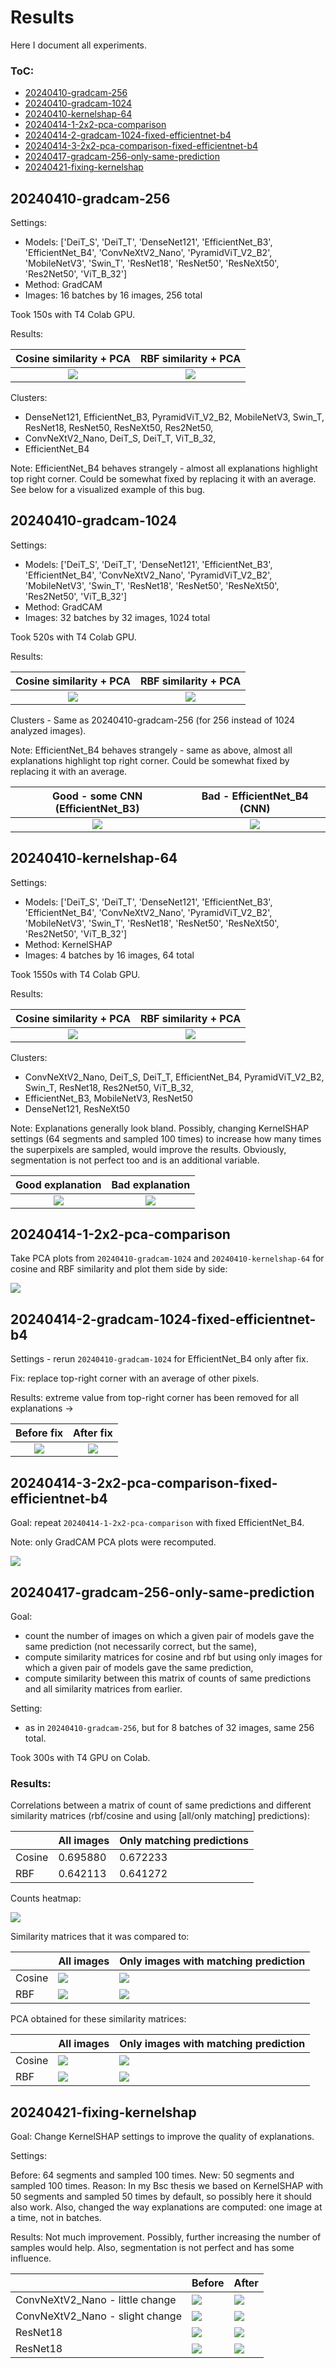 # Results

Here I document all experiments.

### ToC:

- [20240410-gradcam-256](#20240410-gradcam-256)
- [20240410-gradcam-1024](#20240410-gradcam-1024)
- [20240410-kernelshap-64](#20240410-kernelshap-64)
- [20240414-1-2x2-pca-comparison](#20240414-1-2x2-pca-comparison)
- [20240414-2-gradcam-1024-fixed-efficientnet-b4](#20240414-2-gradcam-1024-fixed-efficientnet-b4)
- [20240414-3-2x2-pca-comparison-fixed-efficientnet-b4](#20240414-3-2x2-pca-comparison-fixed-efficientnet-b4)
- [20240417-gradcam-256-only-same-prediction](#20240417-gradcam-256-only-same-prediction)
- [20240421-fixing-kernelshap](#20240421-fixing-kernelshap)

## 20240410-gradcam-256

Settings:
- Models: ['DeiT_S', 'DeiT_T', 'DenseNet121', 'EfficientNet_B3', 'EfficientNet_B4', 'ConvNeXtV2_Nano', 'PyramidViT_V2_B2', 'MobileNetV3', 'Swin_T', 'ResNet18', 'ResNet50', 'ResNeXt50', 'Res2Net50', 'ViT_B_32']
- Method: GradCAM
- Images: 16 batches by 16 images, 256 total

Took 150s with T4 Colab GPU.

Results:

Cosine similarity + PCA | RBF similarity + PCA
:-------------------------:|:-------------------------:
![](20240410-gradcam-256/pca_cosine.png)  |  ![](20240410-gradcam-256/pca_rbf.png)

Clusters:
- DenseNet121, EfficientNet_B3, PyramidViT_V2_B2, MobileNetV3, Swin_T, ResNet18, ResNet50, ResNeXt50, Res2Net50,
- ConvNeXtV2_Nano, DeiT_S, DeiT_T, ViT_B_32,
- EfficientNet_B4 

Note: EfficientNet_B4 behaves strangely - almost all explanations highlight top right corner. Could be somewhat fixed by replacing it with an average. See below for a visualized example of this bug.

## 20240410-gradcam-1024

Settings:
- Models: ['DeiT_S', 'DeiT_T', 'DenseNet121', 'EfficientNet_B3', 'EfficientNet_B4', 'ConvNeXtV2_Nano', 'PyramidViT_V2_B2', 'MobileNetV3', 'Swin_T', 'ResNet18', 'ResNet50', 'ResNeXt50', 'Res2Net50', 'ViT_B_32']
- Method: GradCAM
- Images: 32 batches by 32 images, 1024 total

Took 520s with T4 Colab GPU.

Results:

Cosine similarity + PCA | RBF similarity + PCA
:-------------------------:|:-------------------------:
![](20240410-gradcam-1024/pca_cosine.png)  |  ![](20240410-gradcam-1024/pca_rbf.png)

Clusters - Same as 20240410-gradcam-256 (for 256 instead of 1024 analyzed images).

Note: EfficientNet_B4 behaves strangely - same as above, almost all explanations highlight top right corner. Could be somewhat fixed by replacing it with an average.

Good - some CNN (EfficientNet_B3) | Bad - EfficientNet_B4 (CNN)
:-------------------------:|:-------------------------:
![](20240410-gradcam-1024/good_EfficientNet_B3.png)  |  ![](20240410-gradcam-1024/bad_EfficientNet_B4.png)

## 20240410-kernelshap-64

Settings:
- Models: ['DeiT_S', 'DeiT_T', 'DenseNet121', 'EfficientNet_B3', 'EfficientNet_B4', 'ConvNeXtV2_Nano', 'PyramidViT_V2_B2', 'MobileNetV3', 'Swin_T', 'ResNet18', 'ResNet50', 'ResNeXt50', 'Res2Net50', 'ViT_B_32']
- Method: KernelSHAP
- Images: 4 batches by 16 images, 64 total

Took 1550s with T4 Colab GPU.

Results:

Cosine similarity + PCA | RBF similarity + PCA
:-------------------------:|:-------------------------:
![](20240410-kernelshap-64/pca_cosine.png)  |  ![](20240410-kernelshap-64/pca_rbf.png)

Clusters:
- ConvNeXtV2_Nano, DeiT_S, DeiT_T, EfficientNet_B4, PyramidViT_V2_B2, Swin_T, ResNet18, Res2Net50, ViT_B_32,
- EfficientNet_B3, MobileNetV3, ResNet50
- DenseNet121, ResNeXt50

Note: Explanations generally look bland. Possibly, changing KernelSHAP settings (64 segments and sampled 100 times) to increase how many times the superpixels are sampled, would improve the results. Obviously, segmentation is not perfect too and is an additional variable.

Good explanation | Bad explanation
:-------------------------:|:-------------------------:
![](20240410-kernelshap-64/good_DeiT_S.png)  |  ![](20240410-kernelshap-64/bad_ResNeXt50.png)

## 20240414-1-2x2-pca-comparison

Take PCA plots from `20240410-gradcam-1024` and `20240410-kernelshap-64` for cosine and RBF similarity and plot them side by side:

![](20240414-1-2x2-pca-comparison/pca_gradcam_kernelshap_comparison.png)

## 20240414-2-gradcam-1024-fixed-efficientnet-b4

Settings - rerun `20240410-gradcam-1024` for EfficientNet_B4 only after fix.

Fix: replace top-right corner with an average of other pixels.

Results: extreme value from top-right corner has been removed for all explanations -> 

Before fix | After fix
:-------------------------:|:-------------------------:
![](20240410-gradcam-1024/bad_EfficientNet_B4.png) | ![](20240414-2-gradcam-1024-fixed-efficientnet-b4/fixed_EfficientNet_B4.png)

## 20240414-3-2x2-pca-comparison-fixed-efficientnet-b4

Goal: repeat `20240414-1-2x2-pca-comparison` with fixed EfficientNet_B4.

Note: only GradCAM PCA plots were recomputed.

![](20240414-3-2x2-pca-comparison-fixed-efficientnet-b4/pca_gradcam_kernelshap_comparison.png)

## 20240417-gradcam-256-only-same-prediction

Goal: 

- count the number of images on which a given pair of models gave the same prediction (not necessarily correct, but the same),
- compute similarity matrices for cosine and rbf but using only images for which a given pair of models gave the same prediction,
- compute similarity between this matrix of counts of same predictions and all similarity matrices from earlier.

Setting:

- as in `20240410-gradcam-256`, but for 8 batches of 32 images, same 256 total.

Took 300s with T4 GPU on Colab.

### Results:

Correlations between a matrix of count of same predictions and different similarity matrices (rbf/cosine and using [all/only matching] predictions):

|               | All images | Only matching predictions |
|---------------|------------|---------------------------|
| Cosine        | 0.695880   | 0.672233                  |
| RBF           | 0.642113   | 0.641272                  |

Counts heatmap: 

![](20240417-gradcam-256-only-same-prediction/same_predictions_fractions_heatmap.png)

Similarity matrices that it was compared to:

|               | All images | Only images with matching prediction |
|---------------|--------|-----|
| Cosine        | ![](20240417-gradcam-256-only-same-prediction/heatmap_cosine_all.png) | ![](20240417-gradcam-256-only-same-prediction/heatmap_cosine_only_matching.png) |
| RBF           | ![](20240417-gradcam-256-only-same-prediction/heatmap_rbf_all.png) | ![](20240417-gradcam-256-only-same-prediction/heatmap_rbf_only_matching.png) |

PCA obtained for these similarity matrices:

|               | All images | Only images with matching prediction |
|---------------|--------|-----|
| Cosine        | ![](20240417-gradcam-256-only-same-prediction/pca_cosine_all.png) | ![](20240417-gradcam-256-only-same-prediction/pca_cosine_only_matching_prediction.png) |
| RBF           | ![](20240417-gradcam-256-only-same-prediction/pca_rbf.png) | ![](20240417-gradcam-256-only-same-prediction/pca_rbf_only_matching_prediction.png) |

## 20240421-fixing-kernelshap

Goal: Change KernelSHAP settings to improve the quality of explanations.

Settings:

Before: 64 segments and sampled 100 times. New: 50 segments and sampled 100 times. Reason: In my Bsc thesis we based on KernelSHAP with 50 segments and sampled 50 times by default, so possibly here it should also work. Also, changed the way explanations are computed: one image at a time, not in batches.

Results: Not much improvement. Possibly, further increasing the number of samples would help. Also, segmentation is not perfect and has some influence.

|               | Before | After |
|---------------|--------|-------|
| ConvNeXtV2_Nano - little change | ![](20240421-fixing-kernelshap/convnextv2_before.png) | ![](20240421-fixing-kernelshap/convnextv2_after.png) |
| ConvNeXtV2_Nano - slight change | ![](20240421-fixing-kernelshap/convnextv2_before_2.png) | ![](20240421-fixing-kernelshap/convnextv2_after_2.png) |
| ResNet18      | ![](20240421-fixing-kernelshap/resnet_before.png) | ![](20240421-fixing-kernelshap/resnet_after.png) |
| ResNet18      | ![](20240421-fixing-kernelshap/resnet_before_2.png) | ![](20240421-fixing-kernelshap/resnet_after_2.png) |